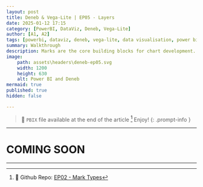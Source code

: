 ```yaml
---
layout: post
title: Deneb & Vega-Lite | EP05 - Layers
date: 2025-01-12 17:15
category: [PowerBI, DataViz, Deneb, Vega-Lite]
author: [A1, A2]
tags: [powerbi, dataviz, deneb, vega-lite, data visualisation, power bi walkthrough]
summary: Walkthrough
description: Marks are the core building blocks for chart development. In this article we will take a little dip into the different mark types available🕊️🧙🏼‍♂️✨
image: 
    path: assets\headers\deneb-ep05.svg
    width: 1200
    height: 630
    alt: Power BI and Deneb
mermaid: true
published: true
hidden: false

---
```

> 💌 `PBIX` file available at the end of the article [^fn-pbix]  Enjoy!
{: .prompt-info }
---

# COMING SOON

---
[^fn-pbix]: 🔗 Github Repo: [EP02 - Mark Types](https://github.com/PBIQueryous/Deneb/blob/main/Medium-VegaLite-Series/EP02_Deneb_VegaLite_Series%20-%20Marks%20Types.pbix)